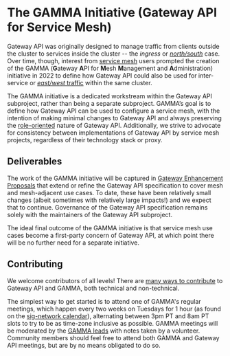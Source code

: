 # The GAMMA Initiative (Gateway API for Service Mesh)

Gateway API was originally designed to manage traffic from clients outside the
cluster to services inside the cluster -- the _ingress_ or
[_north/south_][north/south traffic] case. Over time, though, interest from
[service mesh] users prompted the creation of the GAMMA (**G**ateway **A**PI for
**M**esh **M**anagement and **A**dministration) initiative in 2022 to define how
Gateway API could also be used for inter-service or [_east/west_
traffic][east/west traffic] within the same cluster.

The GAMMA initiative is a dedicated workstream within the Gateway API
subproject, rather than being a separate subproject. GAMMA’s goal is to define
how Gateway API can be used to configure a service mesh, with the intention of
making minimal changes to Gateway API and always preserving the [role-oriented]
nature of Gateway API. Additionally, we strive to advocate for consistency
between implementations of Gateway API by service mesh projects, regardless of
their technology stack or proxy.

## Deliverables

The work of the GAMMA initiative will be captured in [Gateway Enhancement
Proposals][geps] that extend or refine the Gateway API specification to cover
mesh and mesh-adjacent use cases. To date, these have been relatively small
changes (albeit sometimes with relatively large impacts!) and we expect that to
continue. Governance of the Gateway API specification remains solely with the
maintainers of the Gateway API subproject.

The ideal final outcome of the GAMMA initiative is that service mesh use cases
become a first-party concern of Gateway API, at which point there will be no
further need for a separate initiative.

## Contributing

We welcome contributors of all levels! There are [many ways to
contribute][contributor-ladder] to Gateway API and GAMMA, both technical and
non-technical.

The simplest way to get started is to attend one of GAMMA's regular meetings,
which happen every two weeks on Tuesdays for 1 hour (as found on the
[sig-network calendar]), alternating between 3pm PT and 8am PT slots to try to
be as time-zone inclusive as possible. GAMMA meetings will be moderated by the
[GAMMA leads] with notes taken by a volunteer. Community members should feel
free to attend both GAMMA and Gateway API meetings, but are by no means
obligated to do so.

[contributor-ladder]:/contributing/contributor-ladder
[east/west traffic]:/concepts/glossary#eastwest-traffic
[GAMMA
    leads]:https://github.com/kubernetes-sigs/gateway-api/blob/main/OWNERS_ALIASES#L23
[geps]:/geps/overview
[north/south traffic]:/concepts/glossary#northsouth-traffic
[service mesh]:/concepts/glossary#service-mesh
[sig-network calendar]:/contributing/community/#meetings
[role-oriented]:/concepts/roles-and-personas

